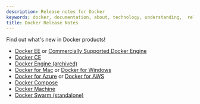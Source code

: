 ```yaml
---
description: Release notes for Docker
keywords: docker, documentation, about, technology, understanding,  release
title: Docker Release Notes
---
```

Find out what's new in Docker products!

- [Docker EE](/enterprise/17.03/release-notes.md) or [Commercially Supported Docker Engine](/cs-engine/1.13/release-notes/)
- [Docker CE](docker-ce.md)
- [Docker Engine (archived)](docker-engine.md)
- [Docker for Mac](/docker-for-mac/release-notes.md) or [Docker for Windows](/docker-for-windows/release-notes.md)
- [Docker for Azure](/docker-for-azure/release-notes.md) or [Docker for AWS](/docker-for-aws/release-notes.md)
- [Docker Compose](docker-compose.md)
- [Docker Machine](docker-machine.md)
- [Docker Swarm (standalone)](docker-swarm.md)